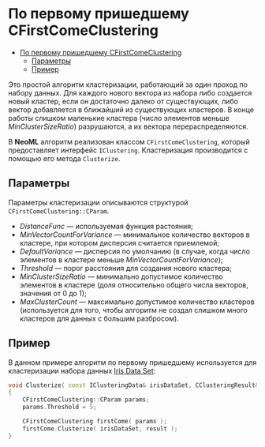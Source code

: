 # По первому пришедшему CFirstComeClustering

<!-- TOC -->

- [По первому пришедшему CFirstComeClustering](#по-первому-пришедшему-cfirstcomeclustering)
	- [Параметры](#параметры)
	- [Пример](#пример)

<!-- /TOC -->

Это простой алгоритм кластеризации, работающий за один проход по набору данных. Для каждого нового вектора из набора либо создается новый кластер, если он достаточно далеко от существующих, либо вектор добавляется в ближайший из существующих кластеров. В конце работы слишком маленькие кластера (число элементов меньше *MinClusterSizeRatio*) разрушаются, а их вектора перераспределяются.

В **NeoML** алгоритм реализован классом `CFirstComeClustering`, который предоставляет интерфейс `IClustering`. Кластеризация производится с помощью его метода `Clusterize`.

## Параметры

Параметры кластеризации описываются структурой `CFirstComeClustering::CParam`.

- *DistanceFunc* — используемая функция растояния;
- *MinVectorCountForVariance* — минимальное количество векторов в кластере, при котором дисперсия считается приемлемой;
- *DefaultVariance* — дисперсия по умолчанию (в случае, когда число элементов в кластере меньше *MinVectorCountForVariance*);
- *Threshold* — порог расстояния для создания нового кластера;
- *MinClusterSizeRatio* — минимально допустимое количество элементов в кластере (доля относительно общего числа векторов, значения от 0 до 1);
- *MaxClusterCount* — максимально допустимое количество кластеров (используется для того, чтобы алгоритм не создал слишком много кластеров для данных с большим разбросом).

## Пример

В данном примере алгоритм по первому пришедшему используется для кластеризации набора данных [Iris Data Set](http://archive.ics.uci.edu/ml/datasets/Iris):

```c++
void Clusterize( const IClusteringData& irisDataSet, CClusteringResult& result )
{
	CFirstComeClustering::CParam params;
	params.Threshold = 5;

	CFirstComeClustering firstCome( params );
	firstCome.Clusterize( irisDataSet, result );
}
```